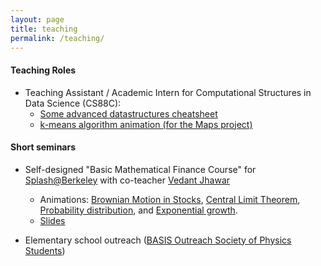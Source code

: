 ```yaml
---
layout: page
title: teaching
permalink: /teaching/
---
```


#### Teaching Roles
* Teaching Assistant / Academic Intern for Computational Structures in Data Science (CS88C):
	- <a href="https://bucket.funnyscar.com/coursework/Algorithms.pdf">Some advanced datastructures cheatsheet</a>
	- <a href="https://graphics.funnyscar.com/k-means/">k-means algorithm animation (for the Maps project)</a>


#### Short seminars
<!-- * Quantum Walks Short "Mini-Lecture" <a href="https://berkeleyphysicsdrp.wixsite.com/physicsberkeleydrp">ss</a>
	- Some animations...
	- Our entire <a href="">Bernstein-Vazirani Algorithm</a>, Grovers, and such. -->

* Self-designed "Basic Mathematical Finance Course" for <a href="https://berkeley.learningu.org/">Splash@Berkeley</a> with co-teacher <a href="https://www.linkedin.com/in/vedant-m-jhawar">Vedant Jhawar</a>
	- Animations: <a href="https://graphics.funnyscar.com/brownian-stocks">Brownian Motion in Stocks</a>, <a href="https://graphics.funnyscar.com/clt/">Central Limit Theorem</a>, <a href="https://graphics.funnyscar.com/points">Probability distribution</a>, and <a href="https://graphics.funnyscar.com/exponential-growth">Exponential growth</a>.
	- <a href="https://bucket.funnyscar.com/work/Mathematical-Finance.pptx">Slides</a>

* Elementary school outreach (<a href="https://crscience.org/outreach/basis/">BASIS Outreach Society of Physics Students</a>)